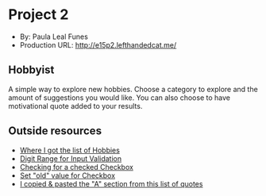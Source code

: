 # Project 2
+ By: Paula Leal Funes
+ Production URL: http://e15p2.lefthandedcat.me/

## Hobbyist
A simple way to explore new hobbies. Choose a category to explore and the amount of suggestions you would like. You can also choose to have motivational quote added to your results.

## Outside resources
* [Where I got the list of Hobbies](https://www.burlapandblue.com/list-of-hobbies/)
* [Digit Range for Input Validation](https://stackoverflow.com/questions/22302472/laravel-set-between-digits-in-validation)
* [Checking for a checked Checkbox](https://stackoverflow.com/questions/40411283/laravel-how-to-test-if-a-checkbox-is-checked-in-a-controller)
* [Set "old" value for Checkbox](https://laracasts.com/discuss/channels/laravel/how-to-set-old-value-for-checkbox-input-using-blade)
* [I copied & pasted the "A" section from this list of quotes](https://github.com/dwyl/quotes/blob/main/quotes.json)
